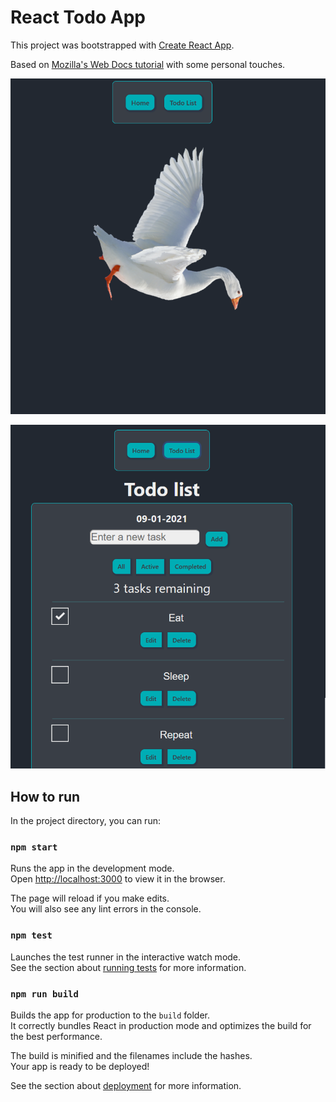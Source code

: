 # React Todo App
This project was bootstrapped with [Create React App](https://github.com/facebook/create-react-app).

Based on [Mozilla's Web Docs tutorial](https://developer.mozilla.org/en-US/docs/Learn/Tools_and_testing/Client-side_JavaScript_frameworks/React_getting_started)
with some personal touches.


![ScreenShot of homepage](/Screenshots/home.png)

![ScreenShot of todolist page](/Screenshots/todolist.png)


## How to run

In the project directory, you can run:

### `npm start`

Runs the app in the development mode.\
Open [http://localhost:3000](http://localhost:3000) to view it in the browser.

The page will reload if you make edits.\
You will also see any lint errors in the console.

### `npm test`

Launches the test runner in the interactive watch mode.\
See the section about [running tests](https://facebook.github.io/create-react-app/docs/running-tests) for more information.

### `npm run build`

Builds the app for production to the `build` folder.\
It correctly bundles React in production mode and optimizes the build for the best performance.

The build is minified and the filenames include the hashes.\
Your app is ready to be deployed!

See the section about [deployment](https://facebook.github.io/create-react-app/docs/deployment) for more information.

